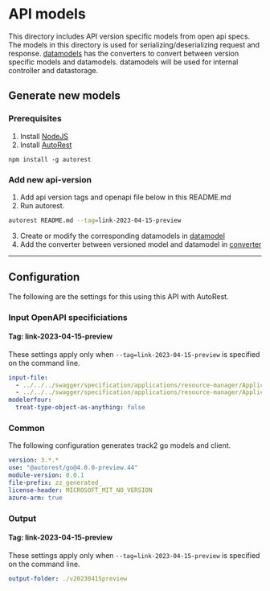# API models

This directory includes API version specific models from open api specs. The models in this directory is used for serializing/deserializing request and response. [datamodels](../datamodel/) has the converters to convert between version specific models and datamodels. datamodels will be used for internal controller and datastorage.

## Generate new models
### Prerequisites
1. Install [NodeJS](https://nodejs.org/)
2. Install [AutoRest](http://aka.ms/autorest)
```
npm install -g autorest
```

### Add new api-version

1. Add api version tags and openapi file below in this README.md
2. Run autorest.
```bash
autorest README.md --tag=link-2023-04-15-preview
```
3. Create or modify the corresponding datamodels in [datamodel](../datamodel/)
4. Add the converter between versioned model and datamodel in [converter](../datamodel/converter/)

---

## Configuration

The following are the settings for this using this API with AutoRest.

### Input OpenAPI specificiations

#### Tag: link-2023-04-15-preview

These settings apply only when `--tag=link-2023-04-15-preview` is specified on the command line.

```yaml $(tag) == 'link-2023-04-15-preview'
input-file:
  - ../../../swagger/specification/applications/resource-manager/Applications.Link/preview/2023-04-15-preview/openapi.json
  - ../../../swagger/specification/applications/resource-manager/Applications.Link/preview/2023-04-15-preview/extenders.json
modelerfour: 
  treat-type-object-as-anything: false
```
### Common

The following configuration generates track2 go models and client.

```yaml $(tag) != ''
version: 3.*.*
use: "@autorest/go@4.0.0-preview.44"
module-version: 0.0.1
file-prefix: zz_generated_
license-header: MICROSOFT_MIT_NO_VERSION
azure-arm: true
```

### Output

#### Tag: link-2023-04-15-preview

These settings apply only when `--tag=link-2023-04-15-preview` is specified on the command line.

```yaml $(tag) == 'link-2023-04-15-preview'
output-folder: ./v20230415preview
```